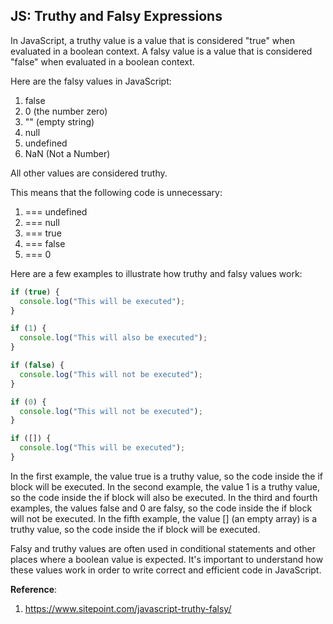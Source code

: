 ## JS: Truthy and Falsy Expressions

In JavaScript, a truthy value is a value that is considered "true" when evaluated in a boolean context. A falsy value is a value that is considered "false" when evaluated in a boolean context.

Here are the falsy values in JavaScript:

1. false
2. 0 (the number zero)
3. "" (empty string)
4. null
5. undefined
6. NaN (Not a Number)

All other values are considered truthy.

This means that the following code is unnecessary:

1. === undefined
2. === null
3. === true
4. === false
5. === 0

Here are a few examples to illustrate how truthy and falsy values work:

```js
if (true) {
  console.log("This will be executed");
}

if (1) {
  console.log("This will also be executed");
}

if (false) {
  console.log("This will not be executed");
}

if (0) {
  console.log("This will not be executed");
}

if ([]) {
  console.log("This will be executed");
}
```

In the first example, the value true is a truthy value, so the code inside the if block will be executed. In the second example, the value 1 is a truthy value, so the code inside the if block will also be executed. In the third and fourth examples, the values false and 0 are falsy, so the code inside the if block will not be executed. In the fifth example, the value [] (an empty array) is a truthy value, so the code inside the if block will be executed.

Falsy and truthy values are often used in conditional statements and other places where a boolean value is expected. It's important to understand how these values work in order to write correct and efficient code in JavaScript.

**Reference**:

1. https://www.sitepoint.com/javascript-truthy-falsy/

